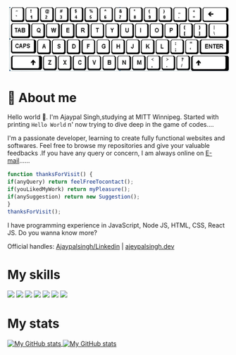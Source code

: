 ![cover-image](typical.JPG "Git-cover")

# 👦 About me

Hello world 👋. I'm Ajaypal Singh,studying at MITT Winnipeg. Started with printing `Hello World` n' now trying to dive deep in the game of codes....

 I'm a passionate developer, learning to create fully functional websites and softwares. Feel free to browse my repositories and give your valuable feedbacks .If you have any query or concern, I am always online on [E-mail](mailto:ajeypals7@gmail.com)......

```JavaScript
function thanksForVisit() {
if(anyQuery) return feelFreeTocontact();
if(youLikedMyWork) return myPleasure();
if(anySuggestion) return new Suggestion();
}
thanksForVisit();
```

I have programming experience in JavaScript, Node JS, HTML, CSS, React JS. Do you wanna know more?

Official handles: <a href="https://www.linkedin.com/in/ajaypal-singh-68a06423a/" target="_blank">Ajaypalsingh/Linkedin</a> | <a href="#" target="_blank">ajeypalsingh.dev</a>

# My skills

![](https://img.shields.io/badge/code-javascript-informational?style=for-the-badge&logo=javascript&logoColor=white&color=51be8d)
![](https://img.shields.io/badge/code-node-informational?style=for-the-badge&logo=javascript&logoColor=white&color=51be8d)
![](https://img.shields.io/badge/code-react-informational?style=for-the-badge&logo=react&logoColor=white&color=51be8d)
![](https://img.shields.io/badge/code-c%23-informational?style=for-the-badge&logo=csharp&logoColor=white&color=51be8d)
![](https://img.shields.io/badge/code-java-informational?style=for-the-badge&logo=java&logoColor=white&color=51be8d)
![](https://img.shields.io/badge/web-html-informational?style=for-the-badge&logo=html5&logoColor=white&color=51be8d)
![](https://img.shields.io/badge/web-css-informational?style=for-the-badge&logo=css3&logoColor=white&color=51be8d)

##

# My stats

<a href="https://github.com/ajeypalsingh">
  <img height="180px" align="center" src="https://github-readme-stats.vercel.app/api?username=ajeypalsingh&theme=vue&show_icons=true" alt="My GitHub stats" />
</a>
<a href="https://github.com/ajeypalsingh">
  <img align="center" height="180px"src="https://github-readme-stats.vercel.app/api/top-langs/?username=AjeypalSingh&theme=vue&hide=Ruby&show_icons=true&langs_count=3" alt="My 
  GitHub stats"/>
</a>
